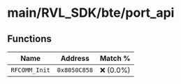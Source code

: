 # main/RVL_SDK/bte/port_api

## Functions

| Name | Address | Match % |
|------|---------|---------|
| `RFCOMM_Init` | `0x8050C858` | :x: (0.0%) |